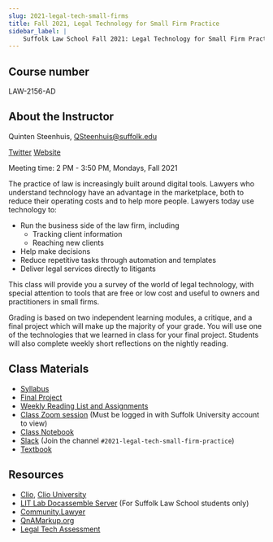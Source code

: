 ```yaml
---
slug: 2021-legal-tech-small-firms
title: Fall 2021, Legal Technology for Small Firm Practice
sidebar_label: |
    Suffolk Law School Fall 2021: Legal Technology for Small Firm Practice
---
```


## Course number

LAW-2156-AD

## About the Instructor
Quinten Steenhuis, QSteenhuis@suffolk.edu

[Twitter](https://twitter.com/qsteenhuis)
[Website](https://nonprofittechy.com)

Meeting time: 2 PM - 3:50 PM, Mondays, Fall 2021

The practice of law is increasingly built around digital tools. Lawyers who
understand technology have an advantage in the marketplace, both to reduce their
operating costs and to help more people. Lawyers today use technology to:

* Run the business side of the law firm, including
    * Tracking client information
    * Reaching new clients
* Help make decisions
* Reduce repetitive tasks through automation and templates
* Deliver legal services directly to litigants

This class will provide you a survey of the world of legal technology, with
special attention to tools that are free or low cost and useful to owners and
practitioners in small firms.

Grading is based on two independent learning modules, a critique, and a final
project which will make up the majority of your grade. You will use one of the
technologies that we learned in class for your final project. Students will also
complete weekly short reflections on the nightly reading.

## Class Materials

* [Syllabus](2021-legal-tech-small-firms-syllabus.md)
* [Final Project](2021-legal-tech-small-firms-rubric.md)
* [Weekly Reading List and Assignments](2021-legal-tech-small-firms-assignments.md)
* [Class Zoom
  session](https://sumail-my.sharepoint.com/:w:/g/personal/qsteenhuis_adm_suffolk_edu/EXqiagBAmUVDgsfJD-VGzRMBGNyQe45bZ7AMhpfPBL2gNw?e=iyfWTc)
  (Must be logged in with Suffolk University account to view)
* [Class Notebook](https://sumail-my.sharepoint.com/:o:/g/personal/qsteenhuis_adm_suffolk_edu/Eh87_fq9XfpItNZonOuSA7gBv-7xNlePabE_CihbzmcCuw?e=GNAtgS)
* [Slack](https://suffolklitlab.slack.com/) (Join the channel `#2021-legal-tech-small-firm-practice`)
* [Textbook](about-legal-tech-class.md)

## Resources

* [Clio](https://www.clio.com), [Clio University](https://cliouniversity.learnupon.com/)
* [LIT Lab Docassemble Server](https://apps-dev.suffolklitlab.org) (For Suffolk Law School students only)
* [Community.Lawyer](https://community.lawyer)
* [QnAMarkup.org](https://www.qnamarkup.org/)
* [Legal Tech Assessment](https://ltaweb.azurewebsites.net/)